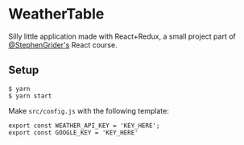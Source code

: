 # WeatherTable

Silly little application made with React+Redux, a small project part of [@StephenGrider's](https://github.com/StephenGrider) React course.

## Setup

```
$ yarn
$ yarn start
```

Make `src/config.js` with the following template:
```
export const WEATHER_API_KEY = 'KEY_HERE';
export const GOOGLE_KEY = 'KEY_HERE'
```